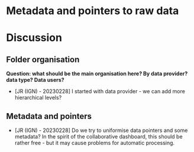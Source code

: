 
# Metadata and pointers to raw data


# Discussion

## Folder organisation

**Question: what should be the main organisation here? By data provider? data type? Data users?**

 - [JR (IGN) - 20230228] I started with data provider - we can add more hierarchical levels?

## Metadata and pointers

 - [JR (IGN) - 20230228] Do we try to uniformise data pointers and some metadata? In the spirit of the collaborative dashboard, this should be rather free - but it may cause problems for automatic processing.


